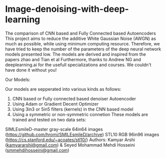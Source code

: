 # Image-denoising-with-deep-learning
The comparison of CNN based and Fully Connected based Autoencoders
This project aims to reduce the additive White Gaussian Noise (AWGN) as much as possible, while using minimum computing resource. Therefore, we have tried to keep the number of the parameters of the deep neural network models presented low. The models are derived and inspired from the papers zhao and Tian et al Furthermore, thanks to Andrew NG and deeplearning.ai for the usefull specializations and courses. We couldn't have done it without you!

Our Models:

Our models are sepperated into various kinds as follows:

1. CNN based or Fully connected based denoiser Autoencoder
2. Using Adam or Gradient Decent Optimizer
3. Using 3in3 or 5in5 filters (kernels) in the CNN based model
4. Using a symmetric or non-symmetric connetion
These models are trained and tested on two data sets:

SIMLEsmileD-master gray-scale 64in64 images (https://github.com/hromi/SMILEsmileD/archive)
STL10 RGB 96in96 images (https://cs.stanford.edu/~acoates/stl10/)
Authors: Kamyar Arshi (kamyararshi@gmail.com) & Seyed Mohammad Mehdi Hosseini (smmehdihosseini@gmail.com)
